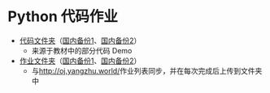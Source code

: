 # Python 代码作业
* [代码文件夹](https://github.com/huobaohuangxu/Coding-homework/tree/main/%E4%BB%A3%E7%A0%81)（[国内备份1](https://gitee.com/huobaohuangxu/Python-homework/tree/main/%E4%BB%A3%E7%A0%81)、[国内备份2](https://huobaohuangxu.coding.net/public/Python-Homework/Python-Homework/git/files/main/%E4%BB%A3%E7%A0%81)）
    + 来源于教材中的部分代码 Demo
* [作业文件夹](https://github.com/huobaohuangxu/Coding-homework/tree/main/%E4%BD%9C%E4%B8%9A)（[国内备份1](https://gitee.com/huobaohuangxu/Python-homework/tree/main/%E4%BD%9C%E4%B8%9A)、[国内备份2](https://huobaohuangxu.coding.net/public/Python-Homework/Python-Homework/git/files/main/%E4%BD%9C%E4%B8%9A)）
    + 与<http://oj.yangzhu.world/>作业列表同步，并在每次完成后上传到文件夹中
